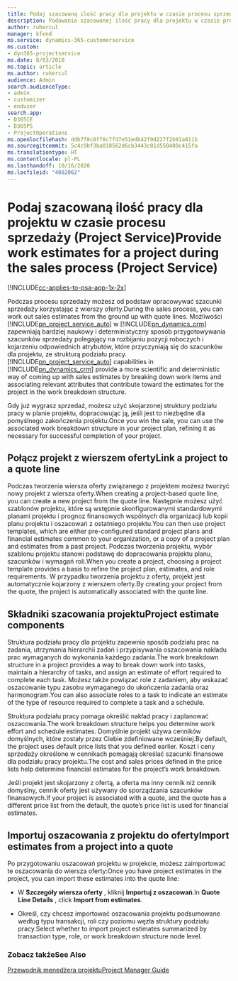```yaml
---
title: Podaj szacowaną ilość pracy dla projektu w czasie procesu sprzedaży
description: Podawanie szacowanej ilość pracy dla projektu w czasie procesu sprzedaży w Project Service
author: ruhercul
manager: kfend
ms.service: dynamics-365-customerservice
ms.custom:
- dyn365-projectservice
ms.date: 8/03/2018
ms.topic: article
ms.author: ruhercul
audience: Admin
search.audienceType:
- admin
- customizer
- enduser
search.app:
- D365CE
- D365PS
- ProjectOperations
ms.openlocfilehash: ddb7f8c0ff8c7fd7e51edb42f9d227f2b91a811b
ms.sourcegitcommit: 5c4c9bf3ba018562d6cb3443c01d550489c415fa
ms.translationtype: HT
ms.contentlocale: pl-PL
ms.lasthandoff: 10/16/2020
ms.locfileid: "4082062"
---
```

# <a name="provide-work-estimates-for-a-project-during-the-sales-process-project-service"></a><span data-ttu-id="5a640-103">Podaj szacowaną ilość pracy dla projektu w czasie procesu sprzedaży (Project Service)</span><span class="sxs-lookup"><span data-stu-id="5a640-103">Provide work estimates for a project during the sales process (Project Service)</span></span>

[!INCLUDE[cc-applies-to-psa-app-1x-2x](../includes/cc-applies-to-psa-app-1x-2x.md)]

<span data-ttu-id="5a640-104">Podczas procesu sprzedaży możesz od podstaw opracowywać szacunki sprzedaży korzystając z wierszy oferty.</span><span class="sxs-lookup"><span data-stu-id="5a640-104">During the sales process, you can work out sales estimates from the ground up with quote lines.</span></span> <span data-ttu-id="5a640-105">Możliwości [!INCLUDE[pn_project_service_auto](../includes/pn-project-service-auto.md)] w [!INCLUDE[pn_dynamics_crm](../includes/pn-dynamics-crm.md)] zapewniają bardziej naukowy i deterministyczny sposób przygotowywania szacunków sprzedaży polegający na rozbijaniu pozycji roboczych i kojarzeniu odpowiednich atrybutów, które przyczyniają się do szacunków dla projektu, ze strukturą podziału pracy.</span><span class="sxs-lookup"><span data-stu-id="5a640-105">[!INCLUDE[pn_project_service_auto](../includes/pn-project-service-auto.md)] capabilities in [!INCLUDE[pn_dynamics_crm](../includes/pn-dynamics-crm.md)] provide a more scientific and deterministic way of coming up with sales estimates by breaking down work items and associating relevant attributes that contribute toward the estimates for the project in the work breakdown structure.</span></span>  
  
 <span data-ttu-id="5a640-106">Gdy już wygrasz sprzedaż, możesz użyć skojarzonej struktury podziału pracy w planie projektu, dopracowując ją, jeśli jest to niezbędne dla pomyślnego zakończenia projektu.</span><span class="sxs-lookup"><span data-stu-id="5a640-106">Once you win the sale, you can use the associated work breakdown structure in your project plan, refining it as necessary for successful completion of your project.</span></span>  
  
## <a name="link-a-project-to-a-quote-line"></a><span data-ttu-id="5a640-107">Połącz projekt z wierszem oferty</span><span class="sxs-lookup"><span data-stu-id="5a640-107">Link a project to a quote line</span></span>  
 <span data-ttu-id="5a640-108">Podczas tworzenia wiersza oferty związanego z projektem możesz tworzyć nowy projekt z wiersza oferty.</span><span class="sxs-lookup"><span data-stu-id="5a640-108">When creating a project-based quote line, you can create a new project from the quote line.</span></span> <span data-ttu-id="5a640-109">Następnie możesz użyć szablonów projektu, które są wstępnie skonfigurowanymi standardowymi planami projektu i prognoz finansowych wspólnych dla organizacji lub kopii planu projektu i oszacowań z ostatniego projektu.</span><span class="sxs-lookup"><span data-stu-id="5a640-109">You can then use project templates, which are either pre-configured standard project plans and financial estimates common to your organization, or a copy of a project plan and estimates from a past project.</span></span> <span data-ttu-id="5a640-110">Podczas tworzenia projektu, wybór szablonu projektu stanowi podstawę do dopracowania projektu planu, szacunków i wymagań roli.</span><span class="sxs-lookup"><span data-stu-id="5a640-110">When you create a project, choosing a project template provides a basis to refine the project plan, estimates, and role requirements.</span></span> <span data-ttu-id="5a640-111">W przypadku tworzenia projektu z oferty, projekt jest automatycznie kojarzony z wierszem oferty.</span><span class="sxs-lookup"><span data-stu-id="5a640-111">By creating your project from the quote, the project is automatically associated with the quote line.</span></span>  
  
## <a name="project-estimate-components"></a><span data-ttu-id="5a640-112">Składniki szacowania projektu</span><span class="sxs-lookup"><span data-stu-id="5a640-112">Project estimate components</span></span>  
 <span data-ttu-id="5a640-113">Struktura podziału pracy dla projektu zapewnia sposób podziału prac na zadania, utrzymania hierarchii zadań i przypisywania oszacowania nakładu prac wymaganych do wykonania każdego zadania.</span><span class="sxs-lookup"><span data-stu-id="5a640-113">The work breakdown structure in a project provides a way to break down work into tasks, maintain a hierarchy of tasks, and assign an estimate of effort required to complete each task.</span></span> <span data-ttu-id="5a640-114">Możesz także powiązać role z zadaniem, aby wskazać oszacowanie typu zasobu wymaganego do ukończenia zadania oraz harmonogram.</span><span class="sxs-lookup"><span data-stu-id="5a640-114">You can also associate roles to a task to indicate an estimate of the type of resource required to complete a task and a schedule.</span></span>  
  
 <span data-ttu-id="5a640-115">Struktura podziału pracy pomaga określić nakład pracy i zaplanować oszacowania.</span><span class="sxs-lookup"><span data-stu-id="5a640-115">The work breakdown structure helps you determine work effort and schedule estimates.</span></span> <span data-ttu-id="5a640-116">Domyślnie projekt używa cenników domyślnych, które zostały przez Ciebie zdefiniowane wcześniej.</span><span class="sxs-lookup"><span data-stu-id="5a640-116">By default, the project uses default price lists that you defined earlier.</span></span> <span data-ttu-id="5a640-117">Koszt i ceny sprzedaży określone w cennikach pomagają określać szacunki finansowe dla podziału pracy projektu.</span><span class="sxs-lookup"><span data-stu-id="5a640-117">The cost and sales prices defined in the price lists help determine financial estimates for the project’s work breakdown.</span></span>  
  
 <span data-ttu-id="5a640-118">Jeśli projekt jest skojarzony z ofertą, a oferta ma inny cennik niż cennik domyślny, cennik oferty jest używany do sporządzania szacunków finansowych.</span><span class="sxs-lookup"><span data-stu-id="5a640-118">If your project is associated with a quote, and the quote has a different price list from the default, the quote’s price list is used for financial estimates.</span></span>  
  
## <a name="import-estimates-from-a-project-into-a-quote"></a><span data-ttu-id="5a640-119">Importuj oszacowania z projektu do oferty</span><span class="sxs-lookup"><span data-stu-id="5a640-119">Import estimates from a project into a quote</span></span>  
 <span data-ttu-id="5a640-120">Po przygotowaniu oszacowań projektu w projekcie, możesz zaimportować te oszacowania do wiersza oferty:</span><span class="sxs-lookup"><span data-stu-id="5a640-120">Once you have project estimates in the project, you can import these estimates into the quote line:</span></span>  
  
-   <span data-ttu-id="5a640-121">W **Szczegóły wiersza oferty** , kliknij **Importuj z oszacowań**.</span><span class="sxs-lookup"><span data-stu-id="5a640-121">In **Quote Line Details** , click **Import from estimates**.</span></span> 

-   <span data-ttu-id="5a640-122">Określ, czy chcesz importować oszacowania projektu podsumowane według typu transakcji, roli czy poziomu węzła struktury podziału pracy.</span><span class="sxs-lookup"><span data-stu-id="5a640-122">Select whether to import project estimates summarized by transaction type, role, or work breakdown structure node level.</span></span>  
  
### <a name="see-also"></a><span data-ttu-id="5a640-123">Zobacz także</span><span class="sxs-lookup"><span data-stu-id="5a640-123">See Also</span></span>  
 [<span data-ttu-id="5a640-124">Przewodnik menedżera projektu</span><span class="sxs-lookup"><span data-stu-id="5a640-124">Project Manager Guide</span></span>](../psa/project-manager-guide.md)

